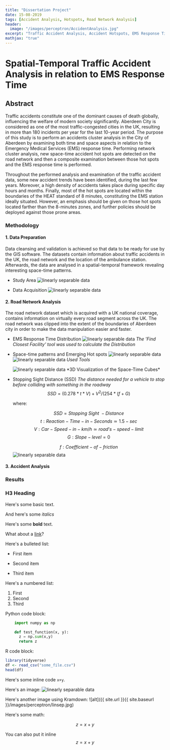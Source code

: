 ```yaml
---
title: "Dissertation Project"
date: 15-08-2019
tags: [Accident Analysis, Hotspots, Road Network Analysis]
header: 
  image: "/images/perceptron/AccidentAnalysis.jpg"
excerpt: "Traffic Accident Analysis, Accident Hotspots, EMS Response Time"
mathjax: "true"
---
```


# Spatial-Temporal Traffic Accident Analysis in relation to EMS Response Time

## Abstract
Traffic accidents constitute one of the dominant causes of death globally, influencing the welfare of modern society significantly. Aberdeen City is considered as one of the most traffic-congested cities in the UK, resulting in more than 180 incidents per year for the last 10-year period. The purpose of this study is to perform an accidents cluster analysis in the City of Aberdeen by examining both time and space aspects in relation to the Emergency Medical Services (EMS) response time. Performing network cluster analysis, new space-time accident hot spots are detected on the road network and then a composite examination between those hot spots and the EMS response time is performed.

Throughout the performed analysis and examination of the traffic accident data, some new accident trends have been identified, during the last few years. Moreover, a high density of accidents takes place during specific day hours and months. Finally, most of the hot spots are located within the boundaries of the HEAT standard of 8 minutes, constituting the EMS station ideally situated. However, an emphasis should be given on those hot spots located farther than the 8-minutes zones, and further policies should be deployed against those prone areas.

### Methodology
#### 1. Data Preparation
  Data cleansing and validation is achieved so that data to be ready for use by the GIS software. The datasets contain information about   traffic accidents in the UK, the road network and the location of the ambulance station. Afterwards, the data are analysed in a         spatial-temporal framework revealing interesting space-time patterns.
  * Study Area 
    <img src="{{ site.url }}{{ site.baseurl }}/images/perceptron/StudyArea.jpg" alt="linearly separable data">
  + Data Acquisition
    <img src="{{ site.url }}{{ site.baseurl }}/images/perceptron/DataAcq.jpg" alt="linearly separable data">

#### 2. Road Network Analysis
  The road network dataset which is acquired with a UK national coverage, contains information on virtually every road segment across     the UK. The road network was clipped into the extent of the boundaries of Aberdeen city in order to make the data manipulation           easier and faster.
  * EMS Response Time Distribution
    <img src="{{ site.url }}{{ site.baseurl }}/images/Dissertation/image.png" alt="linearly separable data">
      *The 'Find Closest Facility' tool was used to calculate the Distribution*
  + Space-time patterns and Emerging Hot spots
    <img src="{{ site.url }}{{ site.baseurl }}/images/Dissertation/EmergingHotSpot.jpg" alt="linearly separable data"><img src="{{           site.url }}{{ site.baseurl }}/images/Dissertation/SpaceTimeCube.jpg" alt="linearly separable data">
      *Used Tools*
      
    <img src="{{ site.url }}{{ site.baseurl }}/images/Dissertation/3D Visualization.jpg" alt="linearly separable data">
      *3D Visualization of the Space-Time Cubes*
   - Stopping Sight Distance (SSD)
      *The distance needed for a vehicle to stop before colliding with something in the roadway*
      $$SSD=(0.278*t*V)+V^2/(254*(f + G)$$
      
      where:
      
        $$SSD = Stopping\:Sight\:-Distance$$
        $$t: Reaction-Time-in-Seconds ≃ 1.5-sec$$
        $$V: Car-Speed-in-km/h ≃ road’s-speed-limit$$
        $$G: Slope-level = 0$$
        
        $$f: Coefficient-of-friction$$ <img src="{{site.url }}{{ site.baseurl }}/images/Dissertation/Coefficient.JPG" alt="linearly separable data">

#### 3. Accident Analysis

### Results


### H3 Heading

Here's some basic text.

And here's some *italics*

Here's some **bold** text.

What about a [link](https://github.com/dataoptimal)?

Here's a bulleted list:
* First item
+ Second item
- Third item

Here's a numbered list:
1. First
2. Second
3. Third

Python code block:
```python
    import numpy as np

    def test_function(x, y):
      z = np.sum(x,y)
      return z
```

R code block:
```r
library(tidyverse)
df <- read_csv("some_file.csv")
head(df)
```

Here's some inline code `x+y`.

Here's an image:
<img src="{{ site.url }}{{ site.baseurl }}/images/perceptron/linsep.jpg" alt="linearly separable data">

Here's another image using Kramdown:
![alt]({{ site.url }}{{ site.baseurl }}/images/perceptron/linsep.jpg)

Here's some math:

$$z=x+y$$

You can also put it inline $$z=x+y$$
